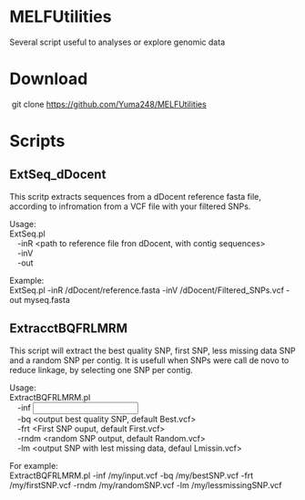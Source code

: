 # MELFUtilities
Several script useful to analyses or explore genomic data

# Download
&nbsp;git clone https://github.com/Yuma248/MELFUtilities
        
# Scripts
## ExtSeq_dDocent
This scritp extracts sequences from a dDocent reference fasta file, according to infromation from a VCF file with your filtered SNPs.

Usage:  
ExtSeq.pl  
&emsp;-inR <path to reference file fron dDocent, with contig sequences>  
&emsp;-inV <path to VCF file with SNP>  
&emsp;-out <output fasta file name>  

Example:  
ExtSeq.pl -inR /dDocent/reference.fasta -inV /dDocent/Filtered_SNPs.vcf -out myseq.fasta  

## ExtracctBQFRLMRM  
This script will extract the best quality SNP, first SNP, less missing data SNP and a random SNP per contig. It is usefull when SNPs were call de novo to reduce linkage, by selecting one SNP per contig.  

Usage:  
ExtractBQFRLMRM.pl  
&emsp;-inf <input vcf_file>  
&emsp;-bq <output best quality SNP, default Best.vcf>  
&emsp;-frt <First SNP ouput, default First.vcf>  
&emsp;-rndm <random SNP output, default Random.vcf>  
&emsp;-lm <output SNP with lest missing data, defaul Lmissin.vcf>  

For example:  
ExtractBQFRLMRM.pl -inf /my/input.vcf -bq /my/bestSNP.vcf -frt /my/firstSNP.vcf -rndm /my/randomSNP.vcf -lm /my/lessmissingSNP.vcf  

